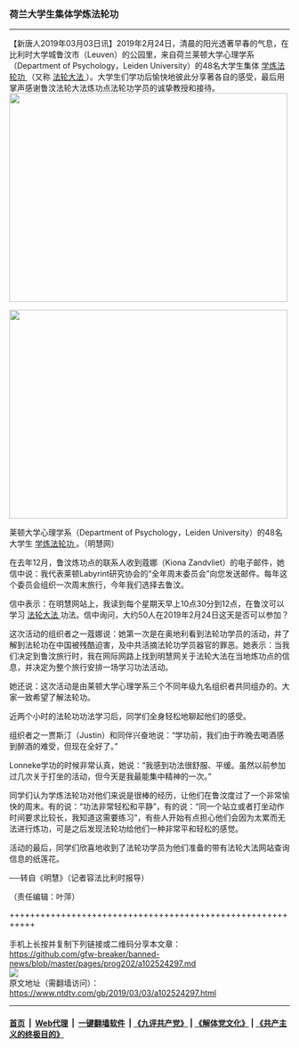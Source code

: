 ### 荷兰大学生集体学炼法轮功
------------------------

<div class="post_content">
 <p>
  【新唐人2019年03月03日讯】2019年2月24日，清晨的阳光透著早春的气息，在比利时大学城鲁汶市（Leuven）的公园里，来自荷兰莱顿大学心理学系（Department of Psychology，Leiden University）的48名大学生集体
  <a href="https://www.ntdtv.com/gb/学炼法轮功.htm">
   学炼法轮功
  </a>
  （又称
  <a href="https://www.ntdtv.com/gb/法轮大法.htm">
   法轮大法
  </a>
  ）。大学生们学功后愉快地彼此分享著各自的感受，最后用掌声感谢鲁汶法轮大法炼功点法轮功学员的诚挚教授和接待。
  <img alt="" class="size-full wp-image-102524302 aligncenter" height="375" src="https://www.ntdtv.com/assets/uploads/2019/03/2-8.jpg" width="500"/>
 </p>
 <p>
  <img alt="" class="size-full wp-image-102524303 aligncenter" height="375" src="https://www.ntdtv.com/assets/uploads/2019/03/3-4.jpg" width="500"/>
 </p>
 <p>
  莱顿大学心理学系（Department of Psychology，Leiden University）的48名大学生
  <a href="https://www.ntdtv.com/gb/学炼法轮功.htm">
   学炼法轮功
  </a>
  。（明慧网）
 </p>
 <p>
  在去年12月，鲁汶炼功点的联系人收到蔻娜（Kiona Zandvliet）的电子邮件，她信中说：我代表莱顿Labyrint研究协会的“全年周末委员会”向您发送邮件。每年这个委员会组织一次周末旅行，今年我们选择去鲁汶。
 </p>
 <p>
  信中表示：在明慧网站上，我读到每个星期天早上10点30分到12点，在鲁汶可以学习
  <a href="https://www.ntdtv.com/gb/法轮大法.htm">
   法轮大法
  </a>
  功法。信中询问，大约50人在2019年2月24日这天是否可以参加？
 </p>
 <p>
  这次活动的组织者之一蔻娜说：她第一次是在奥地利看到法轮功学员的活动，并了解到法轮功在中国被残酷迫害，及中共活摘法轮功学员器官的罪恶。她表示：当我们决定到鲁汶旅行时，我在网际网路上找到明慧网关于法轮大法在当地炼功点的信息，并决定为整个旅行安排一场学习功法活动。
 </p>
 <p>
  她还说：这次活动是由莱顿大学心理学系三个不同年级九名组织者共同组办的。大家一致希望了解法轮功。
 </p>
 <p>
  近两个小时的法轮功功法学习后，同学们全身轻松地聊起他们的感受。
 </p>
 <p>
  组织者之一贾斯汀（Justin）和同伴兴奋地说：“学功前，我们由于昨晚去喝酒感到醉酒的难受，但现在全好了。”
 </p>
 <p>
  Lonneke学功的时候非常认真，她说：“我感到功法很舒服、平缓。虽然以前参加过几次关于打坐的活动，但今天是我最能集中精神的一次。”
 </p>
 <p>
  同学们认为学炼法轮功对他们来说是很棒的经历，让他们在鲁汶度过了一个非常愉快的周末。有的说：“功法非常轻松和平静”，有的说：“同一个站立或者打坐动作时间要求比较长，我知道这需要练习”，有些人开始有点担心他们会因为太累而无法进行炼功，可是之后发现法轮功给他们一种非常平和轻松的感觉。
 </p>
 <p>
  活动的最后，同学们欣喜地收到了法轮功学员为他们准备的带有法轮大法网站查询信息的纸莲花。
 </p>
 <p>
  ──转自《明慧》（记者容法比利时报导）
 </p>
 <p>
  （责任编辑：叶萍）
 </p>
 <div class="single_ad">
 </div>
</div>

+++++++++++++++++++++++++++++++++++++++++++++++++++++++++++<br/><br/>
手机上长按并复制下列链接或二维码分享本文章：<br/>
https://github.com/gfw-breaker/banned-news/blob/master/pages/prog202/a102524297.md <br/>
<a href='https://github.com/gfw-breaker/banned-news/blob/master/pages/prog202/a102524297.md'><img src='https://github.com/gfw-breaker/banned-news/blob/master/pages/prog202/a102524297.md.png'/></a> <br/>
原文地址（需翻墙访问）：https://www.ntdtv.com/gb/2019/03/03/a102524297.html


------------------------
#### [首页](https://github.com/gfw-breaker/banned-news/blob/master/README.md) &nbsp;|&nbsp; [Web代理](https://github.com/labour-camp/helloworld) &nbsp;|&nbsp; [一键翻墙软件](https://github.com/gfw-breaker/nogfw/blob/master/README.md) &nbsp;| [《九评共产党》](https://github.com/gfw-breaker/9ping.md/blob/master/README.md#九评之一评共产党是什么) | [《解体党文化》](https://github.com/gfw-breaker/jtdwh.md/blob/master/README.md) | [《共产主义的终极目的》](https://github.com/gfw-breaker/gczydzjmd.md/blob/master/README.md)

